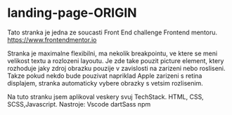 # landing-page-ORIGIN
Tato stranka je jedna ze soucasti Front End challenge Frontend mentoru.
https://www.frontendmentor.io

Stranka je maximalne flexibilni, ma nekolik breakpointu, ve ktere se meni velikost textu a rozlozeni layoutu.
Je zde take pouzit picture element, ktery rozhoduje jaky zdroj obrazku pouzije v zavislosti na zarizeni nebo rosliseni.
Takze pokud nekdo bude pouzivat napriklad Apple zarizeni s retina displajem, stranka automaticky vybere obrazky s vetsim rozlisenim.


Na tuto stranku jsem aplikoval veskery svuj TechStack.
HTML, CSS, SCSS,Javascript.
Nastroje: Vscode
dartSass
npm
